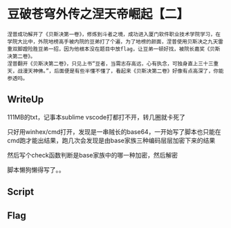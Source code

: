 # 豆破苍穹外传之涅天帝崛起【二】



```
涅普成功解开了《贝斯决第一卷》，修炼到斗者之境，成功进入厦门软件职业技术学院学习，在学院大比中，外院地榜高手被内院的豆弟打了个遍，为了地榜的颜面，涅普使用贝斯决之九天雷重双脚蹬险胜豆弟一招，因为他根本没在题目中放flag，让豆弟一顿好找，被院长嘉奖《贝斯决第二卷》。
涅普翻开《贝斯决第二卷》，只见上书“豆者，当需志存高远，心有执念，可独身直上三十三重天，战漫天神佛。”，后面便是有些半懂不懂了，看起来《贝斯决第二卷》好像有点高深了，你能参透吗。
```

## WriteUp

111MB的txt，记事本sublime vscode打都打不开，转几圈就卡死了

只好用winhex/cmd打开，发现是一串贼长的base64，一开始写了脚本也只能在cmd跑才能出结果，跑几次会发现是由base家族三种编码层层加密下来的结果

然后写个check函数判断是base家族中的哪一种加密，然后解密

脚本懒狗懒得写了。。

##  Script 

##  Flag
